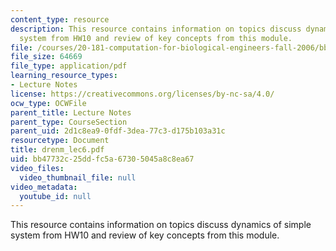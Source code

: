 ```yaml
---
content_type: resource
description: This resource contains information on topics discuss dynamics of simple
  system from HW10 and review of key concepts from this module.
file: /courses/20-181-computation-for-biological-engineers-fall-2006/bb47732c25ddfc5a67305045a8c8ea67_drenm_lec6.pdf
file_size: 64669
file_type: application/pdf
learning_resource_types:
- Lecture Notes
license: https://creativecommons.org/licenses/by-nc-sa/4.0/
ocw_type: OCWFile
parent_title: Lecture Notes
parent_type: CourseSection
parent_uid: 2d1c8ea9-0fdf-3dea-77c3-d175b103a31c
resourcetype: Document
title: drenm_lec6.pdf
uid: bb47732c-25dd-fc5a-6730-5045a8c8ea67
video_files:
  video_thumbnail_file: null
video_metadata:
  youtube_id: null
---
```

This resource contains information on topics discuss dynamics of simple system from HW10 and review of key concepts from this module.